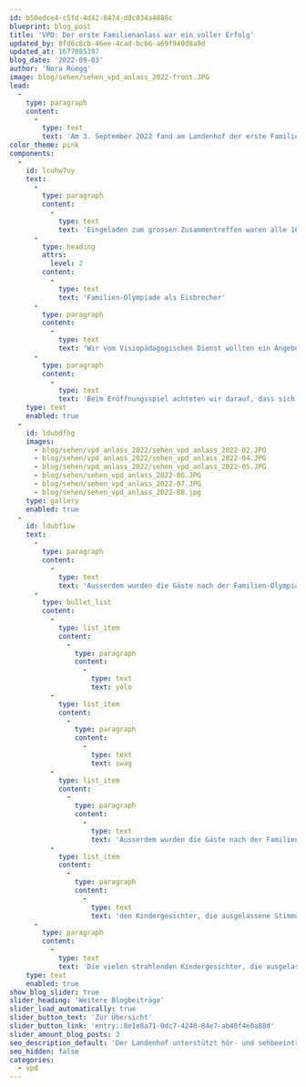 ```yaml
---
id: b50edce4-c5fd-4d42-8474-d8c034a4886c
blueprint: blog_post
title: 'VPD: Der erste Familienanlass war ein voller Erfolg'
updated_by: 8fd6c8cb-46ee-4cad-bc66-a69f940d8a9d
updated_at: 1677085397
blog_date: '2022-09-03'
author: 'Nora Rüegg'
image: blog/sehen/sehen_vpd_anlass_2022-front.JPG
lead:
  -
    type: paragraph
    content:
      -
        type: text
        text: 'Am 3. September 2022 fand am Landenhof der erste Familienanlass des Visiopädagogischen Dienstes statt. Ein stimmiger, geselliger Anlass mit einem abwechslungsreichen Programm.'
color_theme: pink
components:
  -
    id: lcuhw7uy
    text:
      -
        type: paragraph
        content:
          -
            type: text
            text: 'Eingeladen zum grossen Zusammentreffen waren alle 164 Kinder und deren Familien, welche eine Förderung durch den Visiopädagogischen Dienst erhalten. Sei es im Vorschulalter durch die Visiopädagoginnen des Fachbereichs heilpädagogische Früherziehung (HFE) oder durch die Visiopädagog*innen des Fachbereichs Beratung und Begleitung (B+B) in der Schule. Der Anlass stiess auf grosses Interesse: über 100 (!) Gäste gross und klein folgten unserer Einladung.'
      -
        type: heading
        attrs:
          level: 2
        content:
          -
            type: text
            text: 'Familien-Olympiade als Eisbrecher'
      -
        type: paragraph
        content:
          -
            type: text
            text: 'Wir vom Visiopädagogischen Dienst wollten ein Angebot schaffen, bei dem die Familien gestärkt werden und sich vernetzen können, ihnen die Möglichkeit eröffnen, sich mit anderen in ähnlichen Lebenssituationen auszutauschen.'
      -
        type: paragraph
        content:
          -
            type: text
            text: 'Beim Eröffnungsspiel achteten wir darauf, dass sich Familien aus demselben Bezirk als Gruppe formierten und so durch die räumliche Nähe potenzielle Kontakte geknüpft werden konnten. Anschliessend besuchten die Gruppen im Sinne einer Familien-Olympiade verschiedene Posten, bei denen sie ihr Wissen und Können unter Beweis stellen konnten. Die Posten waren sehr vielseitig gestaltet: man konnte Jonglieren lernen, möglichst hohe Türme bauen, in der Turnhalle den «Lavafluss»-Parcours überqueren, sich mit bunten Steckperlen einen individuellen Fotorahmen basteln, sein Wissen beim Lösen von Rätseln und dem Suchen von Orten beweisen, spielerische Aufgaben mit dem Schwungtuch erfahren und neue Sinnes-Erfahrungen zum Thema Riechen und Tasten machen. Wenn die Gruppen 4 von 7 Posten erfolgreich besucht hatten, gab es ein kleines Geschenk zum Mitnehmen.'
    type: text
    enabled: true
  -
    id: ldubdfhg
    images:
      - blog/sehen/vpd_anlass_2022/sehen_vpd_anlass_2022-02.JPG
      - blog/sehen/vpd_anlass_2022/sehen_vpd_anlass_2022-04.JPG
      - blog/sehen/vpd_anlass_2022/sehen_vpd_anlass_2022-05.JPG
      - blog/sehen/sehen_vpd_anlass_2022-06.JPG
      - blog/sehen/sehen_vpd_anlass_2022-07.JPG
      - blog/sehen/sehen_vpd_anlass_2022-08.jpg
    type: gallery
    enabled: true
  -
    id: ldubf1sw
    text:
      -
        type: paragraph
        content:
          -
            type: text
            text: 'Ausserdem wurden die Gäste nach der Familien-Olympiade mit einen schmackhaften Apéro belohnt, welcher Raum für das Verweilen und den Austausch untereinander bot, währenddem die Kinder miteinander spielten.'
      -
        type: bullet_list
        content:
          -
            type: list_item
            content:
              -
                type: paragraph
                content:
                  -
                    type: text
                    text: yolo
          -
            type: list_item
            content:
              -
                type: paragraph
                content:
                  -
                    type: text
                    text: swag
          -
            type: list_item
            content:
              -
                type: paragraph
                content:
                  -
                    type: text
                    text: 'Ausserdem wurden die Gäste nach der Familien-Olymp'
          -
            type: list_item
            content:
              -
                type: paragraph
                content:
                  -
                    type: text
                    text: 'den Kindergesichter, die ausgelassene Stimmung und die angeregten Gespräche unter den Eltern freuten uns wirklich se'
      -
        type: paragraph
        content:
          -
            type: text
            text: 'Die vielen strahlenden Kindergesichter, die ausgelassene Stimmung und die angeregten Gespräche unter den Eltern freuten uns wirklich sehr. Und so freuen wir uns schon jetzt auf den VPD-Familienanlass 2023!'
    type: text
    enabled: true
show_blog_slider: true
slider_heading: 'Weitere Blogbeiträge'
slider_load_automatically: true
slider_button_text: 'Zur Übersicht'
slider_button_link: 'entry::8e1e8a71-0dc7-4248-84e7-ab40f4e0a88d'
slider_amount_blog_posts: 3
seo_description_default: 'Der Landenhof unterstützt hör- und sehbeeinträchtigte Kinder & Jugendliche in ihrem selbstbestimmten Leben durch Förderung ihrer Fähigkeiten & Entwicklung'
seo_hidden: false
categories:
  - vpd
---
```

